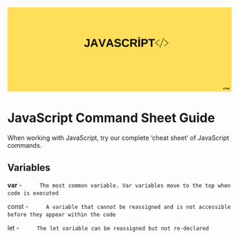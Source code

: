 <div align="center">
	<img src="guide/images/branding/JS.png" title="JavaScript Command Sheet" alt="JavaScript Command Sheet" />
</div>

# JavaScript Command Sheet Guide

When working with JavaScript, try our complete ‘cheat sheet’ of JavaScript commands. 

## Variables


   **var**    -     `      The most common variable. Var variables move to the top when code is executed       `
   
   const    -     `      A variable that cannot be reassigned and is not accessible before they appear within the code       `
   
   let    -     `      The let variable can be reassigned but not re-declared       `
   



